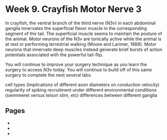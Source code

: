 # Week 9. Crayfish Motor Nerve 3

In crayfish, the ventral branch of the third nerve (N3v) in each abdominal ganglia innervates the superficial flexor muscle in the corresponding segment of the tail. The superficial muscle seems to maintain the posture of the animal. Motor neurons of the N3v are tonically active while the animal is at rest or performing terrestrial walking (Moore and Larimer, 1988). Motor neurons that innervate deep muscles instead generate brief bursts of action potentials associated with the powerful tail-flip. 

You will continue to improve your surgery technique as you learn the surgery to access N3v today. You will continue to build off of this same surgery to complete the next several labs. 

cell types (implications of different axon diameters on conduction velocity)
regularity of spiking
recruitment under different environmental conditions (swimmeret versus telson stim, etc)
differences between different ganglia


## Pages
- [](../crayfish-n3/Lab-Manual_crayfish-n3.md)
- [](../crayfish-n3/Data-Explorer_crayfish-n3.ipynb)
- [](../crayfish-n3/Responses_crayfish-n3.ipynb)

